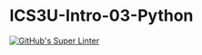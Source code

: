 # ICS3U-Intro-03-Python

[![GitHub's Super Linter](https://github.com/Huzaifa-Khalid-2/ICS3U-Intro-Intro-03-Python/workflows/GitHub's%20Super%20Linter/badge.svg)](https://github.com/Huzaifa-Khalid-2/ICS3U-Intro-Intro-03-Python/actions)
